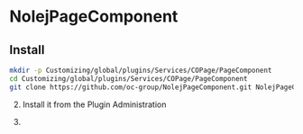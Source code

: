 # NolejPageComponent


## Install

```bash
mkdir -p Customizing/global/plugins/Services/COPage/PageComponent
cd Customizing/global/plugins/Services/COPage/PageComponent
git clone https://github.com/oc-group/NolejPageComponent.git NolejPageComponent
```

2. Install it from the Plugin Administration

3. 
